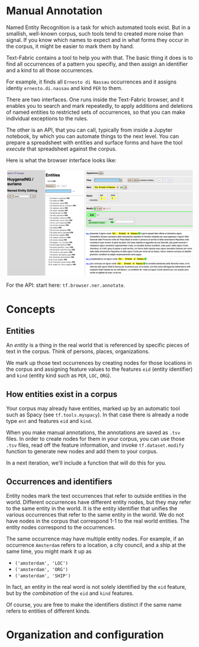 # Manual Annotation

Named Entity Recognition is a task for which automated tools exist.
But in a smallish, well-known corpus, such tools tend to created more noise than signal.
If you know which names to expect and in what forms they occur in the corpus,
it might be easier to mark them by hand.

Text-Fabric contains a tool to help you with that. The basic thing it does is
to find all occurrences of a pattern you specifiy, and then assign an identifier and
a kind to all those occurrences.

For example, it finds all `Ernesto di Nassau` occurrences and it assigns
identiy `ernesto.di.nassau` and kind `PER` to them.

There are two interfaces. One runs inside the Text-Fabric browser, and it
enables you to search and mark repeatedly, to apply additions and
deletions of named entities to restricted sets of occurrences, so that you can
make individual exceptions to the rules.

The other is an API, that you can call, typically from inside a Jupyter notebook,
by which you can automate things to the next level.
You can prepare a spreadsheet with entities and surface forms and have the tool
*execute* that spreadsheet against the corpus.

Here is what the browser interface looks like:

![browser](../images/Annotate/browser.png)

For the API: start here: `tf.browser.ner.annotate`.

# Concepts

## Entities

An *entity* is a thing in the real world that is referenced by specific pieces of
text in the corpus. Think of persons, places, organizations. 

We mark up those text occurrences by creating nodes for those locations in the corpus
and assigning feature values to the features `eid` (entity identifier) and `kind`
(entity kind such as `PER`, `LOC`, `ORG`).

## How entities exist in a corpus

Your corpus may already have entities, marked up by an automatic tool such as
Spacy (see `tf.tools.myspacy`). In that case there is already a node type
`ent` and features `eid` and `kind`.

When you make manual annotations, the annotations are saved as `.tsv` files.
In order to create nodes for them in your corpus, you can use those `.tsv` files,
read off the feature information, and invoke `tf.dataset.modify` function to
generate new nodes and add them to your corpus.

In a next iteration, we'll include a function that will do this for you.

## Occurrences and identifiers

Entity nodes mark the text occurrences that refer to outside entities in the world.
Different occurrences have different entity nodes, but they may refer to the same
entity in the world. It is the entity identifier that unifies the various occurrences
that refer to the same entity in the world.
We do not have nodes in the corpus that correspond 1-1 to the real world entities.
The entity nodes correspond to the occurrences.

The same occurrence may have multiple entity nodes.
For example, if an occurrence `Amsterdam` refers to a location, a city council,
and a ship at the same time, you might mark it up as

* `('amsterdam', 'LOC')`
* `('amsterdam', 'ORG')`
* `('amsterdam', 'SHIP')`

In fact, an entity in the real word is not solely identified by the `eid` feature,
but by the *combination* of the `eid` and `kind` features.

Of course, you are free to make the identifiers distinct if the same name refers
to entities of different kinds.

# Organization and configuration



